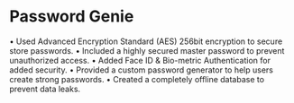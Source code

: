 # Password Genie
• Used Advanced Encryption Standard (AES) 256bit encryption to secure store passwords.
• Included a highly secured master password to prevent unauthorized access.
• Added Face ID & Bio-metric Authentication for added security.
• Provided a custom password generator to help users create strong passwords.
• Created a completely offline database to prevent data leaks.
 
